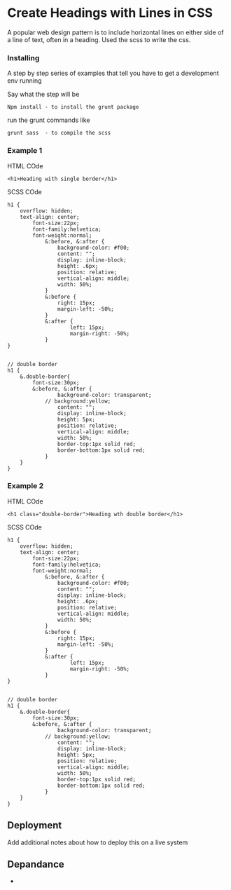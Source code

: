 # Create Headings with Lines in CSS

A popular web design pattern is to include horizontal lines on either side of a line of text, often in a heading.
Used the scss to write the css.

### Installing
A step by step series of examples that tell you have to get a development env running

Say what the step will be

```
Npm install - to install the grunt package
```

run the grunt commands like 
```
grunt sass  - to compile the scss
```



### Example 1

HTML COde

```
<h1>Heading with single border</h1>
```
SCSS COde

```
h1 {
    overflow: hidden;
    text-align: center;
		font-size:22px;
		font-family:helvetica;
		font-weight:normal;
			&:before, &:after {
				background-color: #f00;
				content: "";
				display: inline-block;
				height: .6px;
				position: relative;
				vertical-align: middle;
				width: 50%;
			}
			&:before {
				right: 15px;
				margin-left: -50%;
			}
			&:after {
					left: 15px;
					margin-right: -50%;
			}
}


// double border 
h1 {
	&.double-border{
		font-size:30px;
		&:before, &:after {
				background-color: transparent;
			// background:yellow;
				content: "";
				display: inline-block;
				height: 5px;
				position: relative;
				vertical-align: middle;
				width: 50%;
				border-top:1px solid red;
				border-bottom:1px solid red;
			}
	}
}

```
### Example 2

HTML COde

```
<h1 class="double-border">Heading wth double border</h1>
```
SCSS COde

```
h1 {
    overflow: hidden;
    text-align: center;
		font-size:22px;
		font-family:helvetica;
		font-weight:normal;
			&:before, &:after {
				background-color: #f00;
				content: "";
				display: inline-block;
				height: .6px;
				position: relative;
				vertical-align: middle;
				width: 50%;
			}
			&:before {
				right: 15px;
				margin-left: -50%;
			}
			&:after {
					left: 15px;
					margin-right: -50%;
			}
}


// double border 
h1 {
	&.double-border{
		font-size:30px;
		&:before, &:after {
				background-color: transparent;
			// background:yellow;
				content: "";
				display: inline-block;
				height: 5px;
				position: relative;
				vertical-align: middle;
				width: 50%;
				border-top:1px solid red;
				border-bottom:1px solid red;
			}
	}
}

```

## Deployment

Add additional notes about how to deploy this on a live system

## Depandance 

* 
